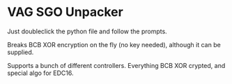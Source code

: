 # VAG SGO Unpacker

Just doubleclick the python file and follow the prompts.

Breaks BCB XOR encryption on the fly (no key needed), although it can be supplied.

Supports a bunch of different controllers. Everything BCB XOR crypted, and special algo for EDC16.
